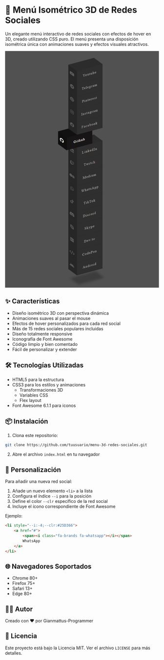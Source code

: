 # 🌟 Menú Isométrico 3D de Redes Sociales

Un elegante menú interactivo de redes sociales con efectos de hover en 3D, creado utilizando CSS puro. El menú presenta una disposición isométrica única con animaciones suaves y efectos visuales atractivos.

![Preview del Menú 3D](preview.png)

## ✨ Características

- Diseño isométrico 3D con perspectiva dinámica
- Animaciones suaves al pasar el mouse
- Efectos de hover personalizados para cada red social
- Más de 15 redes sociales populares incluidas
- Diseño totalmente responsive
- Iconografía de Font Awesome
- Código limpio y bien comentado
- Fácil de personalizar y extender

## 🛠️ Tecnologías Utilizadas

- HTML5 para la estructura
- CSS3 para los estilos y animaciones
  - Transformaciones 3D
  - Variables CSS
  - Flex layout
- Font Awesome 6.1.1 para iconos

## 📦 Instalación

1. Clona este repositorio:
```bash
git clone https://github.com/tuusuario/menu-3d-redes-sociales.git
```

2. Abre el archivo `index.html` en tu navegador

## 🎨 Personalización

Para añadir una nueva red social:

1. Añade un nuevo elemento `<li>` a la lista
2. Configura el índice `--i` para la posición
3. Define el color `--clr` específico de la red social
4. Incluye el ícono correspondiente de Font Awesome

Ejemplo:
```html
<li style="--i:-4;--clr:#25D366">
    <a href="#">
        <span><i class="fa-brands fa-whatsapp"></i></span>
        WhatsApp
    </a>
</li>
```

## 🌐 Navegadores Soportados

- Chrome 80+
- Firefox 75+
- Safari 13+
- Edge 80+

## 👨‍💻 Autor

Creado con ❤️ por Gianmattus-Programmer

## 📄 Licencia

Este proyecto está bajo la Licencia MIT. Ver el archivo `LICENSE` para más detalles.